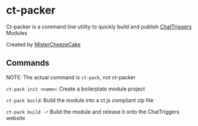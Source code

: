 # ct-packer
Ct-packer is a command line utility to quickly build and publish [ChatTriggers](https://www.chattriggers.com/) Modules

Created by [MisterCheezeCake](https://github.com/MisterCheezeCake)
## Commands
NOTE: The actual command is `ct-pack`, not ct-packer

`ct-pack init <name>`: Create a boilerplate module project

`ct-pack build`: Build the module into a ct.js compliant zip file

`ct-pack build -r` Build the module and release it onto the ChatTriggers website


